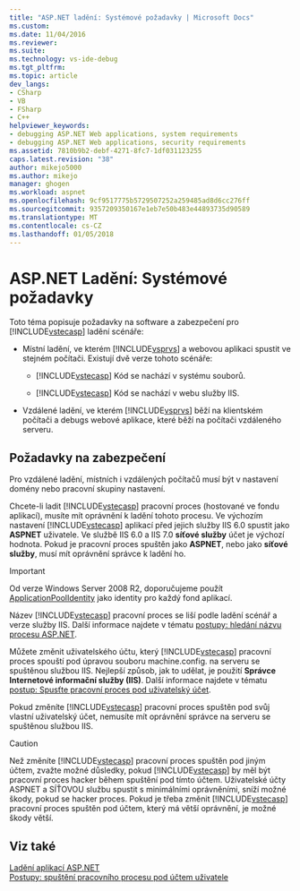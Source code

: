 ```yaml
---
title: "ASP.NET ladění: Systémové požadavky | Microsoft Docs"
ms.custom: 
ms.date: 11/04/2016
ms.reviewer: 
ms.suite: 
ms.technology: vs-ide-debug
ms.tgt_pltfrm: 
ms.topic: article
dev_langs:
- CSharp
- VB
- FSharp
- C++
helpviewer_keywords:
- debugging ASP.NET Web applications, system requirements
- debugging ASP.NET Web applications, security requirements
ms.assetid: 7810b9b2-debf-4271-8fc7-1df031123255
caps.latest.revision: "38"
author: mikejo5000
ms.author: mikejo
manager: ghogen
ms.workload: aspnet
ms.openlocfilehash: 9cf9517775b5729507252a259485ad8d6cc276ff
ms.sourcegitcommit: 9357209350167e1eb7e50b483e44893735d90589
ms.translationtype: MT
ms.contentlocale: cs-CZ
ms.lasthandoff: 01/05/2018
---
```

# <a name="aspnet-debugging-system-requirements"></a>ASP.NET Ladění: Systémové požadavky
Toto téma popisuje požadavky na software a zabezpečení pro [!INCLUDE[vstecasp](../code-quality/includes/vstecasp_md.md)] ladění scénáře:  
  
-   Místní ladění, ve kterém [!INCLUDE[vsprvs](../code-quality/includes/vsprvs_md.md)] a webovou aplikaci spustit ve stejném počítači. Existují dvě verze tohoto scénáře:  
  
    -   [!INCLUDE[vstecasp](../code-quality/includes/vstecasp_md.md)] Kód se nachází v systému souborů.  
  
    -   [!INCLUDE[vstecasp](../code-quality/includes/vstecasp_md.md)] Kód se nachází v webu služby IIS.  
  
-   Vzdálené ladění, ve kterém [!INCLUDE[vsprvs](../code-quality/includes/vsprvs_md.md)] běží na klientském počítači a debugs webové aplikace, které běží na počítači vzdáleného serveru.  
  
## <a name="security-requirements"></a>Požadavky na zabezpečení  
 Pro vzdálené ladění, místních i vzdálených počítačů musí být v nastavení domény nebo pracovní skupiny nastavení.  
  
 Chcete-li ladit [!INCLUDE[vstecasp](../code-quality/includes/vstecasp_md.md)] pracovní proces (hostované ve fondu aplikací), musíte mít oprávnění k ladění tohoto procesu. Ve výchozím nastavení [!INCLUDE[vstecasp](../code-quality/includes/vstecasp_md.md)] aplikací před jejich služby IIS 6.0 spustit jako **ASPNET** uživatele. Ve službě IIS 6.0 a IIS 7.0 **síťové služby** účet je výchozí hodnota. Pokud je pracovní proces spuštěn jako **ASPNET**, nebo jako **síťové služby**, musí mít oprávnění správce k ladění ho.

 > [!IMPORTANT]
 > Od verze Windows Server 2008 R2, doporučujeme použít [ApplicationPoolIdentity](/iis/manage/configuring-security/application-pool-identities) jako identity pro každý fond aplikací.
  
 Název [!INCLUDE[vstecasp](../code-quality/includes/vstecasp_md.md)] pracovní proces se liší podle ladění scénář a verze služby IIS. Další informace najdete v tématu [postupy: hledání názvu procesu ASP.NET](../debugger/how-to-find-the-name-of-the-aspnet-process.md).  
  
 Můžete změnit uživatelského účtu, který [!INCLUDE[vstecasp](../code-quality/includes/vstecasp_md.md)] pracovní proces spouští pod úpravou souboru machine.config. na serveru se spuštěnou službou IIS. Nejlepší způsob, jak to udělat, je použití **Správce Internetové informační služby (IIS)**. Další informace najdete v tématu [postup: Spusťte pracovní proces pod uživatelský účet](../debugger/how-to-run-the-worker-process-under-a-user-account.md).  
  
 Pokud změníte [!INCLUDE[vstecasp](../code-quality/includes/vstecasp_md.md)] pracovní proces spuštěn pod svůj vlastní uživatelský účet, nemusíte mít oprávnění správce na serveru se spuštěnou službou IIS.  
  
> [!CAUTION]
>  Než změníte [!INCLUDE[vstecasp](../code-quality/includes/vstecasp_md.md)] pracovní proces spuštěn pod jiným účtem, zvažte možné důsledky, pokud [!INCLUDE[vstecasp](../code-quality/includes/vstecasp_md.md)] by měl být pracovní proces hacker během spuštění pod tímto účtem. Uživatelské účty ASPNET a SÍŤOVOU službu spustit s minimálními oprávněními, sníží možné škody, pokud se hacker proces. Pokud je třeba změnit [!INCLUDE[vstecasp](../code-quality/includes/vstecasp_md.md)] pracovní proces spuštěn pod účtem, který má větší oprávnění, je možné škody větší.  
  
## <a name="see-also"></a>Viz také  
 [Ladění aplikací ASP.NET](../debugger/how-to-enable-debugging-for-aspnet-applications.md)   
 [Postupy: spuštění pracovního procesu pod účtem uživatele](../debugger/how-to-run-the-worker-process-under-a-user-account.md)